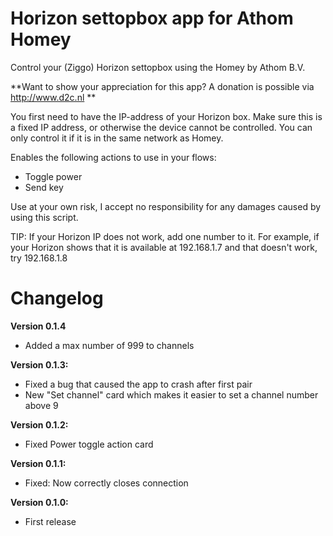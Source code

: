 # Horizon settopbox app for Athom Homey

Control your (Ziggo) Horizon settopbox using the Homey by Athom B.V.

**Want to show your appreciation for this app? A donation is possible via http://www.d2c.nl **

You first need to have the IP-address of your Horizon box. Make sure this is a fixed IP address, or otherwise the device cannot be controlled. You can only control it if it is in the same network as Homey.

Enables the following actions to use in your flows:
- Toggle power
- Send key

Use at your own risk, I accept no responsibility for any damages caused by using this script.

TIP: If your Horizon IP does not work, add one number to it. For example, if your Horizon shows that it is available at 192.168.1.7 and that doesn't work, try 192.168.1.8

# Changelog
**Version 0.1.4**
- Added a max number of 999 to channels

**Version 0.1.3:**
- Fixed a bug that caused the app to crash after first pair
- New "Set channel" card which makes it easier to set a channel number above 9

**Version 0.1.2:**
- Fixed Power toggle action card

**Version 0.1.1:**
- Fixed: Now correctly closes connection

**Version 0.1.0:**
- First release
